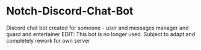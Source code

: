 # Notch-Discord-Chat-Bot
Discord chat bot created for someone - user and messages manager and guard and entertainer
EDIT: This bot is no longer used. Subject to adapt and completely rework for own server
